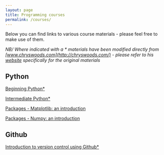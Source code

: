 ```yaml
---
layout: page
title: Programming courses
permalink: /courses/
---
```


Below you can find links to various course materials - please feel free to make use of them.

*NB/ Where indicated with a \* materials have been modified directly from [www.chryswoods.com](http://chryswoods.com/) - please refer to his [website](http://chryswoods.com/) specifically for the original materials*

## Python

[Beginning Python\*](../course_materials/Beginning_python/README.md)

[Intermediate Python\*](../course_materials/Intermediate_python/README.md)

[Packages - Matplotlib: an introduction](../course_materials/PythonPackages_matplotlib/README.md)

[Packages - Numpy: an introduction](../course_materials/PythonPackages_numpy/README_matplotlib.md)

## Github

[Introduction to version control using Github\*](../course_materials/Intro_github/README.md)



